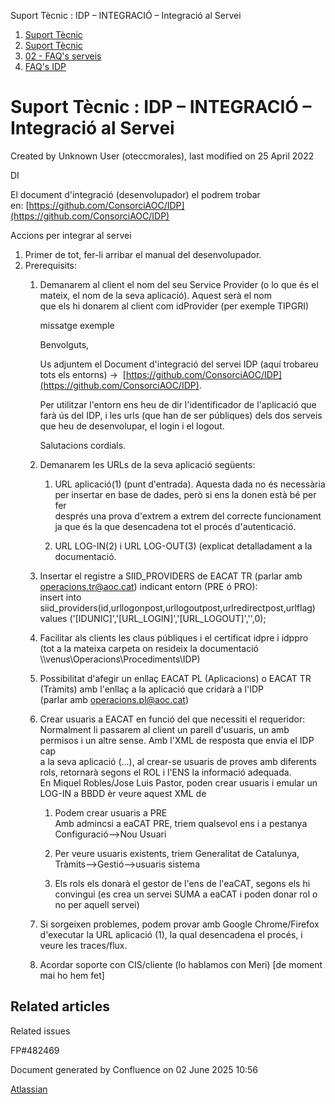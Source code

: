Suport Tècnic : IDP – INTEGRACIÓ – Integració al Servei  

1.  [Suport Tècnic](index.md)
2.  [Suport Tècnic](13893782.md)
3.  [02 - FAQ's serveis](26313393.md)
4.  [FAQ's IDP](64981103.md)

Suport Tècnic : IDP – INTEGRACIÓ – Integració al Servei
=======================================================

Created by Unknown User (oteccmorales), last modified on 25 April 2022

  

DI

El document d'integració (desenvolupador) el podrem trobar en: [https://github.com/ConsorciAOC/IDP](https://github.com/ConsorciAOC/IDP)

  

  

Accions per integrar al servei

1.  Primer de tot, fer-li arribar el manual del desenvolupador.
2.  Prerequisits:
    1.  Demanarem al client el nom del seu Service Provider (o lo que és el mateix, el nom de la seva aplicació). Aquest serà el nom  
        que els hi donarem al client com idProvider (per exemple TIPGRI)
        
        missatge exemple
        
        Benvolguts,
        
          
        
        Us adjuntem el Document d'integració del servei IDP (aquí trobareu tots els entorns) →  [https://github.com/ConsorciAOC/IDP](https://github.com/ConsorciAOC/IDP).
        
        Per utilitzar l'entorn ens heu de dir l'identificador de l'aplicació que farà ús del IDP, i les urls (que han de ser públiques) dels dos serveis que heu de desenvolupar, el login i el logout.
        
          
        
        Salutacions cordials.
        
    2.  Demanarem les URLs de la seva aplicació següents:
        
        1.  URL aplicació(1) (punt d'entrada). Aquesta dada no és necessària per insertar en base de dades, però si ens la donen està bé per fer  
            després una prova d'extrem a extrem del correcte funcionament ja que és la que desencadena tot el procés d'autenticació.
            
        2.  URL LOG-IN(2) i URL LOG-OUT(3) (explicat detalladament a la documentació.
            
    3.  Insertar el registre a SIID\_PROVIDERS de EACAT TR (parlar amb [operacions.tr@aoc.cat](mailto:operacions.tr@aoc.cat)) indicant entorn (PRE ó PRO):  
        insert into siid\_providers(id,urllogonpost,urllogoutpost,urlredirectpost,urlflag) values ('\[IDUNIC\]','\[URL\_LOGIN\]','\[URL\_LOGOUT\]','',0);
        
    4.  Facilitar als clients les claus públiques i el certificat idpre i idppro  
        (tot a la mateixa carpeta on resideix la documentació \\\\venus\\Operacions\\Procediments\\IDP)
        
    5.  Possibilitat d'afegir un enllaç EACAT PL (Aplicacions) o EACAT TR (Tràmits) amb l'enllaç a la aplicació que cridarà a l'IDP  
        (parlar amb [operacions.pl@aoc.cat](mailto:operacions.pl@aoc.cat))
        
    6.  Crear usuaris a EACAT en funció del que necessiti el requeridor:  
        Normalment li passarem al client un parell d'usuaris, un amb permisos i un altre sense. Amb l'XML de resposta que envia el IDP cap  
        a la seva aplicació (<InfoUsu>...</InfoUsu>), al crear-se usuaris de proves amb diferents rols, retornarà segons el ROL i l'ENS la informació adequada.  
        En Miquel Robles/Jose Luis Pastor, poden crear usuaris i emular un LOG-IN a BBDD èr veure aquest XML de <InfoUsu>
        
        1.  Podem crear usuaris a PRE  
            Amb admincsi a eaCAT PRE, triem qualsevol ens i a pestanya Configuració-->Nou Usuari
            
        2.  Per veure usuaris existents, triem Generalitat de Catalunya, Tràmits-->Gestió-->usuaris sistema
            
        3.  Els rols els donarà el gestor de l'ens de l'eaCAT, segons els hi convingui (es crea un servei SUMA a eaCAT i poden donar rol o no per aquell servei)
            
    7.  Si sorgeixen problemes, podem provar amb Google Chrome/Firefox d'executar la URL aplicació (1), la qual desencadena el procés, i veure les traces/flux.
        
    8.  Acordar soporte con CIS/cliente (lo hablamos con Meri) \[de moment mai ho hem fet\]
        

  

  

Related articles
----------------

  

Related issues

FP#482469 

Document generated by Confluence on 02 June 2025 10:56

[Atlassian](http://www.atlassian.com/)